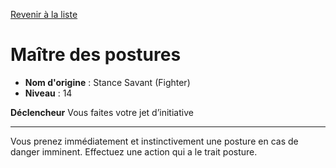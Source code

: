 [Revenir à la liste](list.md)

# Maître des postures

 * **Nom d'origine** : Stance Savant (Fighter)
 * **Niveau** : 14


<p><strong>Déclencheur</strong> Vous faites votre jet d’initiative</p>
<hr>
<p>Vous prenez immédiatement et instinctivement une posture en cas de danger imminent. Effectuez une action qui a le trait posture.</p>